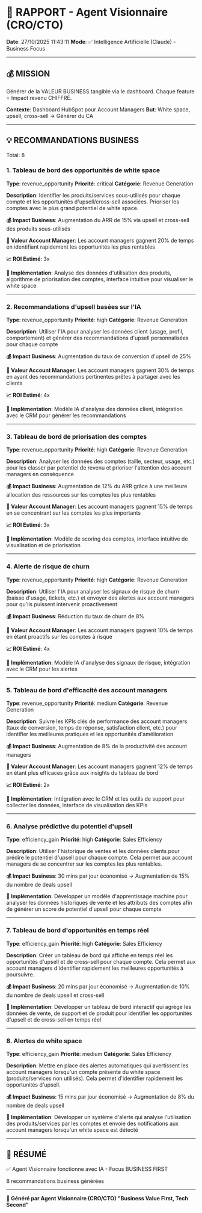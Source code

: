 # 🚀 RAPPORT - Agent Visionnaire (CRO/CTO)

**Date**: 27/10/2025 11:43:11
**Mode**: ✅ Intelligence Artificielle (Claude) - Business Focus

---

## 💰 MISSION

Générer de la VALEUR BUSINESS tangible via le dashboard.
Chaque feature = Impact revenu CHIFFRÉ.

**Contexte**: Dashboard HubSpot pour Account Managers
**But**: White space, upsell, cross-sell → Générer du CA

---

## 💡 RECOMMANDATIONS BUSINESS

Total: 8


### 1. Tableau de bord des opportunités de white space

**Type**: revenue_opportunity
**Priorité**: critical
**Catégorie**: Revenue Generation

**Description**: Identifier les produits/services sous-utilisés pour chaque compte et les opportunités d'upsell/cross-sell associées. Prioriser les comptes avec le plus grand potentiel de white space.

**💰 Impact Business**: Augmentation du ARR de 15% via upsell et cross-sell des produits sous-utilisés

**👤 Valeur Account Manager**: Les account managers gagnent 20% de temps en identifiant rapidement les opportunités les plus rentables

**📈 ROI Estimé**: 3x

**🔧 Implémentation**: Analyse des données d'utilisation des produits, algorithme de priorisation des comptes, interface intuitive pour visualiser le white space



---

### 2. Recommandations d'upsell basées sur l'IA

**Type**: revenue_opportunity
**Priorité**: high
**Catégorie**: Revenue Generation

**Description**: Utiliser l'IA pour analyser les données client (usage, profil, comportement) et générer des recommandations d'upsell personnalisées pour chaque compte

**💰 Impact Business**: Augmentation du taux de conversion d'upsell de 25%

**👤 Valeur Account Manager**: Les account managers gagnent 30% de temps en ayant des recommandations pertinentes prêtes à partager avec les clients

**📈 ROI Estimé**: 4x

**🔧 Implémentation**: Modèle IA d'analyse des données client, intégration avec le CRM pour générer les recommandations



---

### 3. Tableau de bord de priorisation des comptes

**Type**: revenue_opportunity
**Priorité**: high
**Catégorie**: Revenue Generation

**Description**: Analyser les données des comptes (taille, secteur, usage, etc.) pour les classer par potentiel de revenu et prioriser l'attention des account managers en conséquence

**💰 Impact Business**: Augmentation de 12% du ARR grâce à une meilleure allocation des ressources sur les comptes les plus rentables

**👤 Valeur Account Manager**: Les account managers gagnent 15% de temps en se concentrant sur les comptes les plus importants

**📈 ROI Estimé**: 3x

**🔧 Implémentation**: Modèle de scoring des comptes, interface intuitive de visualisation et de priorisation



---

### 4. Alerte de risque de churn

**Type**: revenue_opportunity
**Priorité**: high
**Catégorie**: Revenue Generation

**Description**: Utiliser l'IA pour analyser les signaux de risque de churn (baisse d'usage, tickets, etc.) et envoyer des alertes aux account managers pour qu'ils puissent intervenir proactivement

**💰 Impact Business**: Réduction du taux de churn de 8%

**👤 Valeur Account Manager**: Les account managers gagnent 10% de temps en étant proactifs sur les comptes à risque

**📈 ROI Estimé**: 4x

**🔧 Implémentation**: Modèle IA d'analyse des signaux de risque, intégration avec le CRM pour les alertes



---

### 5. Tableau de bord d'efficacité des account managers

**Type**: revenue_opportunity
**Priorité**: medium
**Catégorie**: Revenue Generation

**Description**: Suivre les KPIs clés de performance des account managers (taux de conversion, temps de réponse, satisfaction client, etc.) pour identifier les meilleures pratiques et les opportunités d'amélioration

**💰 Impact Business**: Augmentation de 8% de la productivité des account managers

**👤 Valeur Account Manager**: Les account managers gagnent 12% de temps en étant plus efficaces grâce aux insights du tableau de bord

**📈 ROI Estimé**: 2x

**🔧 Implémentation**: Intégration avec le CRM et les outils de support pour collecter les données, interface de visualisation des KPIs



---

### 6. Analyse prédictive du potentiel d'upsell

**Type**: efficiency_gain
**Priorité**: high
**Catégorie**: Sales Efficiency

**Description**: Utiliser l'historique de ventes et les données clients pour prédire le potentiel d'upsell pour chaque compte. Cela permet aux account managers de se concentrer sur les comptes les plus rentables.

**💰 Impact Business**: 30 mins par jour économisé → Augmentation de 15% du nombre de deals upsell





**🔧 Implémentation**: Développer un modèle d'apprentissage machine pour analyser les données historiques de vente et les attributs des comptes afin de générer un score de potentiel d'upsell pour chaque compte



---

### 7. Tableau de bord d'opportunités en temps réel

**Type**: efficiency_gain
**Priorité**: high
**Catégorie**: Sales Efficiency

**Description**: Créer un tableau de bord qui affiche en temps réel les opportunités d'upsell et de cross-sell pour chaque compte. Cela permet aux account managers d'identifier rapidement les meilleures opportunités à poursuivre.

**💰 Impact Business**: 20 mins par jour économisé → Augmentation de 10% du nombre de deals upsell et cross-sell





**🔧 Implémentation**: Développer un tableau de bord interactif qui agrège les données de vente, de support et de produit pour identifier les opportunités d'upsell et de cross-sell en temps réel



---

### 8. Alertes de white space

**Type**: efficiency_gain
**Priorité**: medium
**Catégorie**: Sales Efficiency

**Description**: Mettre en place des alertes automatiques qui avertissent les account managers lorsqu'un compte présente du white space (produits/services non utilisés). Cela permet d'identifier rapidement les opportunités d'upsell.

**💰 Impact Business**: 15 mins par jour économisé → Augmentation de 8% du nombre de deals upsell





**🔧 Implémentation**: Développer un système d'alerte qui analyse l'utilisation des produits/services par les comptes et envoie des notifications aux account managers lorsqu'un white space est détecté




---

## 🎯 RÉSUMÉ

✅ Agent Visionnaire fonctionne avec IA - Focus BUSINESS FIRST

8 recommandations business générées

---

**🤖 Généré par Agent Visionnaire (CRO/CTO)**
**"Business Value First, Tech Second"**
